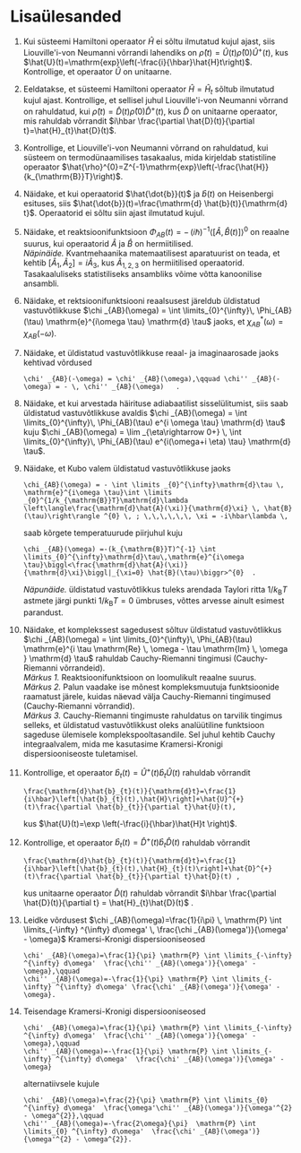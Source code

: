 # Lisaülesanded

1. Kui süsteemi Hamiltoni operaator $\hat{H}$ ei sõltu ilmutatud kujul ajast, siis Liouville'i-von Neumanni võrrandi lahendiks on $\hat{\rho}(t)=\hat{U}(t)\hat{\rho}(0)\hat{U}^{+}(t)$, kus $\hat{U}(t)=\mathrm{exp}\left(-\frac{i}{\hbar}\hat{H}t\right)$. Kontrollige, et operaator $\hat{U}$ on unitaarne.

2. Eeldatakse, et süsteemi Hamiltoni operaator $\hat{H}=\hat{H}_{t}$ sõltub ilmutatud kujul ajast. Kontrollige, et sellisel juhul Liouville'i-von Neumanni võrrand on rahuldatud, kui $\hat{\rho}(t)=\hat{D}(t)\hat{\rho}(0)\hat{D}^{+}(t)$, kus $\hat{D}$ on unitaarne operaator, mis rahuldab võrrandit $i\hbar \frac{\partial \hat{D}(t)}{\partial t}=\hat{H}_{t}\hat{D}(t)$.

3. Kontrollige, et Liouville'i-von Neumanni võrrand on rahuldatud, kui süsteem on termodünaamilises tasakaalus, mida kirjeldab statistiline operaator $\hat{\rho}^{0}=Z^{-1}\mathrm{exp}\left(-\frac{\hat{H}}{k_{\mathrm{B}}T}\right)$.

4. Näidake, et kui operaatorid $\hat{\dot{b}}(t)$ ja $\hat{b}(t)$ on Heisenbergi esituses, siis $\hat{\dot{b}}(t)=\frac{\mathrm{d} \hat{b}(t)}{\mathrm{d} t}$. Operaatorid ei sõltu siin ajast ilmutatud kujul.

5. Näidake, et reaktsioonifunktsioon $\Phi_{AB}(t) = - \, \left(i\hbar\right)^{-1}\left\langle\left[\hat{A},\hat{B}(t)\right]\right\rangle^{0}$ on reaalne suurus, kui operaatorid $\hat{A}$ ja $\hat{B}$ on hermiitilised.  
*Näpinäide.* Kvantmehaanika matemaatilisest aparatuurist on teada, et kehtib $\left[\hat{A}_{1},\hat{A}_{2}\right]=i\hat{A}_{3}$, kus $\hat{A}_{1,2,3}$ on hermiitilised operaatorid. Tasakaaluliseks statistiliseks ansambliks võime võtta kanoonilise ansambli.

6. Näidake, et rektsioonifunktsiooni reaalsusest järeldub üldistatud vastuvõtlikkuse $\chi _{AB}(\omega) = \int \limits_{0}^{\infty}\, \Phi_{AB}(\tau) \mathrm{e}^{i\omega \tau}  \mathrm{d} \tau$ jaoks, et $\chi^{\ast} _{AB}(\omega) = \chi _{AB}(-\omega)$.

7. Näidake, et üldistatud vastuvõtlikkuse reaal- ja imaginaarosade jaoks kehtivad võrdused 
    ```{math}
    \chi' _{AB}(-\omega) = \chi' _{AB}(\omega),\qquad \chi'' _{AB}(-\omega) = - \, \chi'' _{AB}(\omega)   .
    ```

8. Näidake, et kui arvestada häirituse adiabaatilist sisselülitumist, siis saab üldistatud vastuvõtlikkuse avaldis $\chi _{AB}(\omega) =  \int \limits_{0}^{\infty}\, \Phi_{AB}(\tau) e^{i \omega \tau}  \mathrm{d} \tau$ kuju $\chi _{AB}(\omega) = \lim _{\eta\rightarrow 0+} \, \int \limits_{0}^{\infty}\, \Phi_{AB}(\tau) e^{i(\omega+i \eta) \tau}  \mathrm{d} \tau$.

9. Näidake, et Kubo valem üldistatud vastuvõtlikkuse jaoks
    ```{math}
    \chi_{AB}(\omega) = - \int \limits _{0}^{\infty}\mathrm{d}\tau \,  \mathrm{e}^{i\omega \tau}\int \limits _{0}^{1/k_{\mathrm{B}}T}\mathrm{d}\lambda \left\langle\frac{\mathrm{d}\hat{A}(\xi)}{\mathrm{d}\xi} \, \hat{B}(\tau)\right\rangle ^{0} \, ; \,\,\,\,\,\, \xi = -i\hbar\lambda \,
    ```
    saab kõrgete temperatuurude piirjuhul kuju
    ```{math}
    \chi _{AB}(\omega) =-(k_{\mathrm{B}}T)^{-1} \int \limits_{0}^{\infty}\mathrm{d}\tau\,\mathrm{e}^{i\omega \tau}\biggl<\frac{\mathrm{d}\hat{A}(\xi)}{\mathrm{d}\xi}\biggl|_{\xi=0} \hat{B}(\tau)\biggr>^{0}  .
    ```  
    *Näpunäide.* üldistatud vastuvõtlikkus tuleks arendada Taylori ritta $1/k_{\mathrm{B}}T$ astmete järgi punkti $1/k_{\mathrm{B}}T=0$ ümbruses, võttes arvesse ainult esimest parandust.

10. Näidake, et komplekssest sagedusest sõltuv üldistatud vastuvõtlikkus $\chi _{AB}(\omega) = \int \limits_{0}^{\infty}\, \Phi_{AB}(\tau) \mathrm{e}^{i \tau \mathrm{Re} \, \omega - \tau \mathrm{Im} \, \omega }  \mathrm{d} \tau$ rahuldab Cauchy-Riemanni tingimusi (Cauchy-Riemanni võrrandeid).  
*Märkus 1.* Reaktsioonifunktsioon on loomulikult reaalne suurus.  
*Märkus 2.* Palun vaadake ise mõnest kompleksmuutuja funktsioonide raamatust järele, kuidas näevad välja Cauchy-Riemanni tingimused (Cauchy-Riemanni võrrandid).  
*Märkus 3.* Cauchy-Riemanni tingimuste rahuldatus on tarvilik tingimus selleks, et üldistatud vastuvõtlikkust oleks analüütiline funktsioon sageduse ülemisele komplekspooltasandile. Sel juhul kehtib Cauchy integraalvalem, mida me kasutasime Kramersi-Kronigi dispersiooniseoste tuletamisel.

11. Kontrollige, et operaator $\hat{b}_{t}(t)=\hat{U}^{+}(t)\hat{b}_{t}\hat{U}(t)$ rahuldab võrrandit
    ```{math}
    \frac{\mathrm{d}\hat{b}_{t}(t)}{\mathrm{d}t}=\frac{1}{i\hbar}\left[\hat{b}_{t}(t),\hat{H}\right]+\hat{U}^{+}(t)\frac{\partial \hat{b}_{t}}{\partial t}\hat{U}(t),
    ```
    kus $\hat{U}(t)=\exp \left(-\frac{i}{\hbar}\hat{H}t \right)$.

12. Kontrollige, et operaator $\hat{b}_{t}(t)=\hat{D}^{+}(t)\hat{b}_{t}\hat{D}(t)$ rahuldab võrrandit
    ```{math}
    \frac{\mathrm{d}\hat{b}_{t}(t)}{\mathrm{d}t}=\frac{1}{i\hbar}\left[\hat{b}_{t}(t),\hat{H}_{t}(t)\right]+\hat{D}^{+}(t)\frac{\partial \hat{b}_{t}}{\partial t}\hat{D}(t) ,
    ```
    kus unitaarne operaator $\hat{D}(t)$ rahuldab võrrandit $i\hbar \frac{\partial \hat{D}(t)}{\partial t} = \hat{H}_{t}\hat{D}(t)$ .


13. Leidke võrdusest $\chi _{AB}(\omega)=\frac{1}{i\pi} \, \mathrm{P} \int \limits_{-\infty} ^{\infty} d\omega' \,  \frac{\chi _{AB}(\omega')}{\omega' - \omega}$
Kramersi-Kronigi dispersiooniseosed
    ```{math}
    \chi' _{AB}(\omega)=\frac{1}{\pi} \mathrm{P} \int \limits_{-\infty} ^{\infty} d\omega'  \frac{\chi'' _{AB}(\omega')}{\omega' - \omega},\qquad
    \chi'' _{AB}(\omega)=-\frac{1}{\pi} \mathrm{P} \int \limits_{-\infty} ^{\infty} d\omega' \frac{\chi' _{AB}(\omega')}{\omega' - \omega}.
    ```

14. Teisendage Kramersi-Kronigi dispersiooniseosed
    ```{math}
    \chi' _{AB}(\omega)=\frac{1}{\pi} \mathrm{P} \int \limits_{-\infty} ^{\infty} d\omega'  \frac{\chi'' _{AB}(\omega')}{\omega' - \omega},\qquad
    \chi'' _{AB}(\omega)=-\frac{1}{\pi} \mathrm{P} \int \limits_{-\infty} ^{\infty} d\omega'  \frac{\chi' _{AB}(\omega')}{\omega' - \omega}
    ```
    alternatiivsele kujule
    ```{math}
    \chi' _{AB}(\omega)=\frac{2}{\pi} \mathrm{P} \int \limits_{0} ^{\infty} d\omega'  \frac{\omega'\chi'' _{AB}(\omega')}{\omega'^{2} - \omega^{2}},\qquad
    \chi'' _{AB}(\omega)=-\frac{2\omega}{\pi}  \mathrm{P} \int \limits_{0} ^{\infty} d\omega'  \frac{\chi' _{AB}(\omega')}{\omega'^{2} - \omega^{2}}.
    ```

